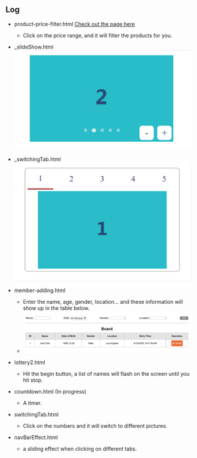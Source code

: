 ## Log


- product-price-filter.html [Check out the page here](https://udnwim.github.io/Javascript-Practice/)
  - Click on the price range, and it will filter the products for you.

- _slideShow.html
  ![img](./lib/slideshow.gif)

- _switchingTab.html
  ![img](./lib/switchingTab.gif)

- member-adding.html
  - Enter the name, age, gender, location... and these information will show up in the table below.
  - ![img](./lib/member%20adding.png)

- lottery2.html
  - Hit the begin button, a list of names will flash on the screen until you hit stop.

- countdown.html (In progress)
  - A timer.

- switchingTab.html
  - Click on the numbers and it will switch to different pictures.
 
- navBarEffect.html
  - a sliding effect when clicking on different tabs.
  
